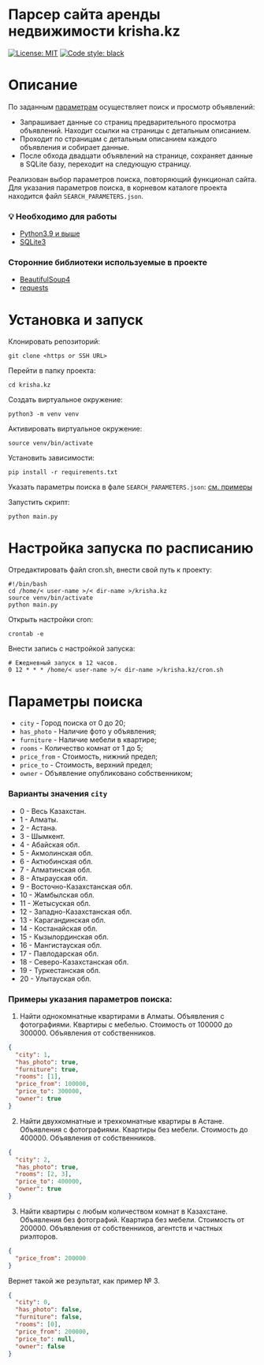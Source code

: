 # Парсер сайта аренды недвижимости krisha.kz

[![License: MIT](https://img.shields.io/github/license/andprov/krisha.kz?color=blueviolet)](https://github.com/andprov/krisha.kz/blob/main/LICENSE.md)
[![Code style: black](https://img.shields.io/badge/code%20style-black-000000.svg)](https://github.com/psf/black)

# Описание

По заданным [параметрам](#params) осуществляет поиск и просмотр объявлений:
- Запрашивает данные со страниц предварительного просмотра объявлений. 
Находит ссылки на страницы с детальным описанием.
- Проходит по страницам с детальным описанием каждого объявления и собирает 
данные.
- После обхода двадцати объявлений на странице, сохраняет данные в SQLite базу, 
переходит на следующую страницу.

Реализован выбор параметров поиска, повторяющий функционал сайта.
Для указания параметров поиска, в корневом каталоге проекта находится 
файл `SEARCH_PARAMETERS.json`.


### 💡 Необходимо для работы
- [Python3.9 и выше](https://www.python.org/)
- [SQLite3](https://www.sqlite.org/index.html)

### Сторонние библиотеки используемые в проекте
- [BeautifulSoup4](https://www.crummy.com/software/BeautifulSoup/bs4/doc/)
- [requests](https://requests.readthedocs.io/en/latest/)


# Установка и запуск

Клонировать репозиторий:
```
git clone <https or SSH URL>
```

Перейти в папку проекта:
```
cd krisha.kz
```

Создать виртуальное окружение:
```
python3 -m venv venv
```

Активировать виртуальное окружение:
```
source venv/bin/activate
```

Установить зависимости:
```
pip install -r requirements.txt
```

Указать параметры поиска в фале `SEARCH_PARAMETERS.json`: [см. примеры](#examples)

Запустить скрипт:
```
python main.py
```

# Настройка запуска по расписанию

Отредактировать файл cron.sh, внести свой путь к проекту:
```
#!/bin/bash
cd /home/< user-name >/< dir-name >/krisha.kz
source venv/bin/activate
python main.py
```
Открыть настройки cron:
```
crontab -e
```
Внести запись с настройкой запуска:
```
# Ежедневный запуск в 12 часов.
0 12 * * * /home/< user-name >/< dir-name >/krisha.kz/cron.sh
```

# <a id="params">Параметры поиска</a>

- `city` - Город поиска от 0 до 20;
- `has_photo` - Наличие фото у объявления;
- `furniture` - Наличие мебели в квартире;
- `rooms` - Количество комнат от 1 до 5;
- `price_from` - Стоимость, нижний предел;
- `price_to` - Стоимость, верхний предел;
- `owner` - Объявление опубликовано собственником;

### Варианты значения `city`

- 0 - Весь Казахстан.
- 1 - Алматы.
- 2 - Астана.
- 3 - Шымкент.
- 4 - Абайская обл.
- 5 - Акмолинская обл.
- 6 - Актюбинская обл.
- 7 - Алматинская обл.
- 8 - Атырауская обл.
- 9 - Восточно-Казахстанская обл.
- 10 - Жамбылская обл.
- 11 - Жетысуская обл.
- 12 - Западно-Казахстанская обл.
- 13 - Карагандинская обл.
- 14 - Костанайская обл.
- 15 - Кызылординская обл.
- 16 - Мангистауская обл.
- 17 - Павлодарская обл.
- 18 - Северо-Казахстанская обл.
- 19 - Туркестанская обл.
- 20 - Улытауская обл.


### <a id="examples">Примеры указания параметров поиска:</a1>
1. Найти однокомнатные квартирами в Алматы.
Объявления с фотографиями.
Квартиры с мебелью.
Стоимость от 100000 до 300000.
Объявления от собственников.
```json
{
  "city": 1,
  "has_photo": true,
  "furniture": true,
  "rooms": [1],
  "price_from": 100000,
  "price_to": 300000,
  "owner": true
}
```

2. Найти двухкомнатные и трехкомнатные квартиры в Астане.
Объявления с фотографиями.
Квартиры без мебели.
Стоимость до 400000.
Объявления от собственников.
```json
{
  "city": 2,
  "has_photo": true,
  "rooms": [2, 3],
  "price_to": 400000,
  "owner": true
}
```

3. Найти квартиры с любым количеством комнат в Казахстане.
Объявления без фотографий.
Квартира без мебели.
Стоимость от 200000.
Объявления от собственников, агентств и частных риэлторов.
```json
{
  "price_from": 200000
}
```

Вернет такой же результат, как пример № 3.
```json
{
  "city": 0,
  "has_photo": false,
  "furniture": false,
  "rooms": [0],
  "price_from": 200000,
  "price_to": null,
  "owner": false
}
```